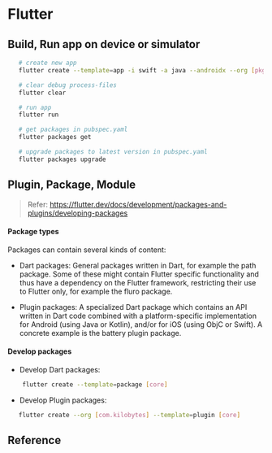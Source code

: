 # Flutter

## Build, Run app on device or simulator

```bash
   # create new app
   flutter create --template=app -i swift -a java --androidx --org [pkgname_com.kilobytes] --description '[Pattern Detector]' [appname_pattern_detector]

   # clear debug process-files
   flutter clear

   # run app
   flutter run

   # get packages in pubspec.yaml
   flutter packages get

   # upgrade packages to latest version in pubspec.yaml
   flutter packages upgrade
```

## Plugin, Package, Module

> Refer: https://flutter.dev/docs/development/packages-and-plugins/developing-packages

#### Package types

Packages can contain several kinds of content:

- Dart packages: General packages written in Dart, for example the path package. Some of these might contain Flutter specific functionality and thus have a dependency on the Flutter framework, restricting their use to Flutter only, for example the fluro package.

- Plugin packages: A specialized Dart package which contains an API written in Dart code combined with a platform-specific implementation for Android (using Java or Kotlin), and/or for iOS (using ObjC or Swift). A concrete example is the battery plugin package.

#### Develop packages

- Develop Dart packages:

```bash
    flutter create --template=package [core]
```

- Develop Plugin packages:

```bash
   flutter create --org [com.kilobytes] --template=plugin [core]
```

## Reference
